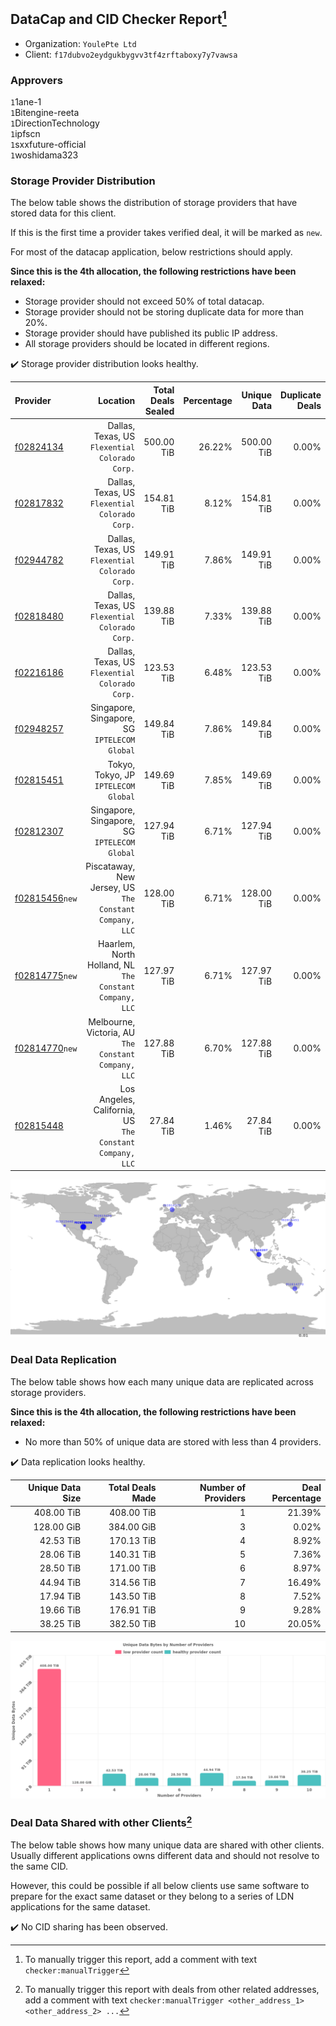 ## DataCap and CID Checker Report[^1]
 - Organization: `YoulePte Ltd`
 - Client: `f17dubvo2eydgukbygvv3tf4zrftaboxy7y7vawsa`
### Approvers
`1`1ane-1<br/>`1`Bitengine-reeta<br/>`1`DirectionTechnology<br/>`1`ipfscn<br/>`1`sxxfuture-official<br/>`1`woshidama323


### Storage Provider Distribution
The below table shows the distribution of storage providers that have stored data for this client.

If this is the first time a provider takes verified deal, it will be marked as `new`.

For most of the datacap application, below restrictions should apply.

**Since this is the 4th allocation, the following restrictions have been relaxed:**
 - Storage provider should not exceed 50% of total datacap.
 - Storage provider should not be storing duplicate data for more than 20%.
 - Storage provider should have published its public IP address.
 - All storage providers should be located in different regions.

✔️ Storage provider distribution looks healthy.

| Provider                                                    |                                                    Location | Total Deals Sealed | Percentage | Unique Data | Duplicate Deals |
| :---------------------------------------------------------- | ----------------------------------------------------------: | -----------------: | ---------: | ----------: | --------------: |
| [f02824134](https://filfox.info/en/address/f02824134)       |           Dallas, Texas, US<br/>`Flexential Colorado Corp.` |         500.00 TiB |     26.22% |  500.00 TiB |           0.00% |
| [f02817832](https://filfox.info/en/address/f02817832)       |           Dallas, Texas, US<br/>`Flexential Colorado Corp.` |         154.81 TiB |      8.12% |  154.81 TiB |           0.00% |
| [f02944782](https://filfox.info/en/address/f02944782)       |           Dallas, Texas, US<br/>`Flexential Colorado Corp.` |         149.91 TiB |      7.86% |  149.91 TiB |           0.00% |
| [f02818480](https://filfox.info/en/address/f02818480)       |           Dallas, Texas, US<br/>`Flexential Colorado Corp.` |         139.88 TiB |      7.33% |  139.88 TiB |           0.00% |
| [f02216186](https://filfox.info/en/address/f02216186)       |           Dallas, Texas, US<br/>`Flexential Colorado Corp.` |         123.53 TiB |      6.48% |  123.53 TiB |           0.00% |
| [f02948257](https://filfox.info/en/address/f02948257)       |             Singapore, Singapore, SG<br/>`IPTELECOM Global` |         149.84 TiB |      7.86% |  149.84 TiB |           0.00% |
| [f02815451](https://filfox.info/en/address/f02815451)       |                     Tokyo, Tokyo, JP<br/>`IPTELECOM Global` |         149.69 TiB |      7.85% |  149.69 TiB |           0.00% |
| [f02812307](https://filfox.info/en/address/f02812307)       |             Singapore, Singapore, SG<br/>`IPTELECOM Global` |         127.94 TiB |      6.71% |  127.94 TiB |           0.00% |
| [f02815456](https://filfox.info/en/address/f02815456)`new`  |  Piscataway, New Jersey, US<br/>`The Constant Company, LLC` |         128.00 TiB |      6.71% |  128.00 TiB |           0.00% |
| [f02814775](https://filfox.info/en/address/f02814775)`new`  |  Haarlem, North Holland, NL<br/>`The Constant Company, LLC` |         127.97 TiB |      6.71% |  127.97 TiB |           0.00% |
| [f02814770](https://filfox.info/en/address/f02814770)`new`  |     Melbourne, Victoria, AU<br/>`The Constant Company, LLC` |         127.88 TiB |      6.70% |  127.88 TiB |           0.00% |
| [f02815448](https://filfox.info/en/address/f02815448)       | Los Angeles, California, US<br/>`The Constant Company, LLC` |          27.84 TiB |      1.46% |   27.84 TiB |           0.00% |

<img src="https://raw.githubusercontent.com/data-preservation-programs/filplus-checker-assets/main/filecoin-project/filecoin-plus-large-datasets/issues/2314/1713278952093.png"/>

### Deal Data Replication
The below table shows how each many unique data are replicated across storage providers.


**Since this is the 4th allocation, the following restrictions have been relaxed:**
- No more than 50% of unique data are stored with less than 4 providers.

✔️ Data replication looks healthy.

| Unique Data Size | Total Deals Made | Number of Providers | Deal Percentage |
| ---------------: | ---------------: | ------------------: | --------------: |
|       408.00 TiB |       408.00 TiB |                   1 |          21.39% |
|       128.00 GiB |       384.00 GiB |                   3 |           0.02% |
|        42.53 TiB |       170.13 TiB |                   4 |           8.92% |
|        28.06 TiB |       140.31 TiB |                   5 |           7.36% |
|        28.50 TiB |       171.00 TiB |                   6 |           8.97% |
|        44.94 TiB |       314.56 TiB |                   7 |          16.49% |
|        17.94 TiB |       143.50 TiB |                   8 |           7.52% |
|        19.66 TiB |       176.91 TiB |                   9 |           9.28% |
|        38.25 TiB |       382.50 TiB |                  10 |          20.05% |

<img src="https://raw.githubusercontent.com/data-preservation-programs/filplus-checker-assets/main/filecoin-project/filecoin-plus-large-datasets/issues/2314/1713278952744.png"/>

### Deal Data Shared with other Clients[^3]
The below table shows how many unique data are shared with other clients.
Usually different applications owns different data and should not resolve to the same CID.

However, this could be possible if all below clients use same software to prepare for the exact same dataset or they belong to a series of LDN applications for the same dataset.

✔️ No CID sharing has been observed.

[^1]: To manually trigger this report, add a comment with text `checker:manualTrigger`

[^2]: Deals from those addresses are combined into this report as they are specified with `checker:manualTrigger`

[^3]: To manually trigger this report with deals from other related addresses, add a comment with text `checker:manualTrigger <other_address_1> <other_address_2> ...`
